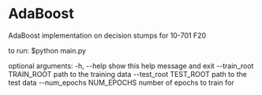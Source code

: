 # AdaBoost

AdaBoost implementation on decision stumps for 10-701 F20

to run:
$python main.py

optional arguments:
  -h, --help            show this help message and exit
  --train_root TRAIN_ROOT
                        path to the training data
  --test_root TEST_ROOT
                        path to the test data
  --num_epochs NUM_EPOCHS
                        number of epochs to train for